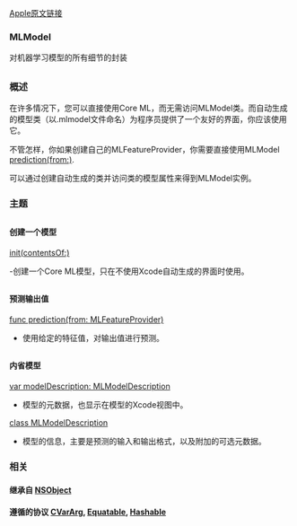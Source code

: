 [Apple原文链接](https://developer.apple.com/documentation/coreml/mlmodel)



### MLModel

对机器学习模型的所有细节的封装

## 

### 概述

在许多情况下，您可以直接使用Core ML，而无需访问MLModel类。而自动生成的模型类（以.mlmodel文件命名）为程序员提供了一个友好的界面，你应该使用它。

不管怎样，你如果创建自己的MLFeatureProvider，你需要直接使用MLModel [prediction(from:)](https://developer.apple.com/documentation/coreml/mlmodel/2880280-prediction).

可以通过创建自动生成的类并访问类的模型属性来得到MLModel实例。



### 主题

## 

#### 创建一个模型

[init(contentsOf:)](https://developer.apple.com/documentation/coreml/mlmodel/2880279-init)

-创建一个Core ML模型，只在不使用Xcode自动生成的界面时使用。

## 

#### 预测输出值

[func prediction(from: MLFeatureProvider)](https://developer.apple.com/documentation/coreml/mlmodel/2880280-prediction)

- 使用给定的特征值，对输出值进行预测。

## 

#### 内省模型

[var modelDescription: MLModelDescription](https://developer.apple.com/documentation/coreml/mlmodel/2879179-modeldescription)

- 模型的元数据，也显示在模型的Xcode视图中。

[class MLModelDescription](https://developer.apple.com/documentation/coreml/mlmodeldescription)

- 模型的信息，主要是预测的输入和输出格式，以及附加的可选元数据。



### 相关

#### 继承自 [NSObject](NSObject)

#### 遵循的协议 [CVarArg](https://developer.apple.com/documentation/swift/cvararg), [Equatable](https://developer.apple.com/documentation/swift/equatable), [Hashable](https://developer.apple.com/documentation/swift/hashable)

